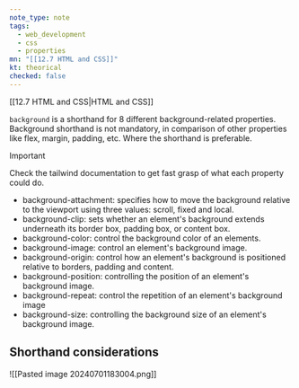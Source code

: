```yaml
---
note_type: note
tags:
  - web_development
  - css
  - properties
mn: "[[12.7 HTML and CSS]]"
kt: theorical
checked: false
---
```

[[12.7 HTML and CSS|HTML and CSS]]

`background` is a shorthand for 8 different background-related properties. Background shorthand is not mandatory, in comparison of other properties like flex, margin, padding, etc. Where the shorthand is preferable.

>[!important]
>Check the tailwind documentation to get fast grasp of what each property could do.

- background-attachment: specifies how to move the background relative to the viewport using three values: scroll, fixed and local. 
- background-clip: sets whether an element's background extends underneath its border box, padding box, or content box. 
- background-color: control the background color of an elements. 
- background-image: control an element's background image. 
- background-origin: control how an element's background is positioned relative to borders, padding and content.
- background-position: controlling the position of an element's background image.
- background-repeat: control the repetition of an element's background image
- background-size: controlling the background size of an element's background image.

## Shorthand considerations
![[Pasted image 20240701183004.png]]